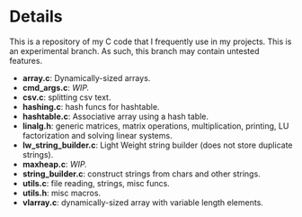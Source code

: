 # Details

This is a repository of my C code that I frequently use in my projects.
This is an experimental branch. As such, this branch may contain untested features.

* **array.c**: Dynamically-sized arrays.
* **cmd_args.c**: *WIP.*
* **csv.c**: splitting csv text.
* **hashing.c**: hash funcs for hashtable.
* **hashtable.c**: Associative array using a hash table.
* **linalg.h**: generic matrices, matrix operations, multiplication, printing, LU factorization and solving linear systems.
* **lw_string_builder.c**: Light Weight string builder (does not store duplicate strings).
* **maxheap.c**: *WIP.*
* **string_builder.c**: construct strings from chars and other strings.
* **utils.c**: file reading, strings, misc funcs.
* **utils.h**: misc macros.
* **vlarray.c**: dynamically-sized array with variable length elements.
